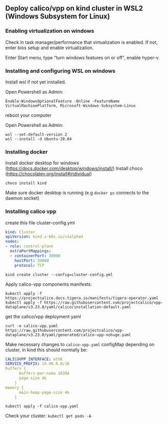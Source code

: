 ## Deploy calico/vpp on kind cluster in WSL2 (Windows Subsystem for Linux)

### Enabling virtualization on windows

Check in task manager/performance that virtualization is enabled. If not, enter bios setup and enable virtualization.

Enter Start menu, type "turn windows features on or off", enable hyper-v.

### Installing and configuring WSL on windows

Install wsl if not yet installed.

Open Powershell as Admin:
```
Enable-WindowsOptionalFeature -Online -FeatureName VirtualMachinePlatform, Microsoft-Windows-Subsystem-Linux
```

reboot your computer

Open Powershell as Admin:
```
wsl --set-default-version 2
wsl --install -d Ubuntu-20.04
```

### Installing docker

Install docker desktop for windows (https://docs.docker.com/desktop/windows/install/)
Install choco (https://chocolatey.org/install#individual)

```
choco install kind
```

Make sure docker desktop is running (e.g `docker ps` connects to the daemon socket)


### Installing calico vpp

create this file cluster-config.yml

``` yaml
kind: Cluster
apiVersion: kind.x-k8s.io/v1alpha4
nodes:
- role: control-plane
  extraPortMappings:
  - containerPort: 30000
    hostPort: 30000
    protocol: TCP
```

```
kind create cluster --config=cluster-config.yml
```

Apply calico-vpp components manifests:

```
kubectl apply -f https://projectcalico.docs.tigera.io/manifests/tigera-operator.yaml
kubectl apply -f https://raw.githubusercontent.com/projectcalico/vpp-dataplane/v3.23.0/yaml/calico/installation-default.yaml
```
get the calico/vpp deployment yaml

```
curl -o calico-vpp.yaml https://raw.githubusercontent.com/projectcalico/vpp-dataplane/v3.23.0/yaml/generated/calico-vpp-nohuge.yaml
```

Make necessary changes to `calico-vpp.yaml` configMap depending on cluster, in kind this should normally be:

```yaml
CALICOVPP_INTERFACE: eth0
SERVICE_PREFIX: 10.96.0.0/16
buffers {
      buffers-per-numa 16384
      page-size 4k
    }
memory {
      main-heap-page-size 4k
    }
```

```
kubectl apply -f calico-vpp.yaml
```

Check your cluster: `kubectl get pods -A`
